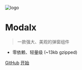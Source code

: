 ![logo](_media/icon.svg)

# Modalx

> 一款强大、美观的弹窗组件

* 零依赖、轻量级 (~13kb gzipped)

[GitHub](https://github.com/oklxq/modal-x)
[开始](intr)